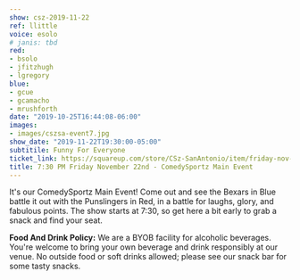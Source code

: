 ```yaml
---
show: csz-2019-11-22
ref: llittle
voice: esolo
# janis: tbd
red:
- bsolo
- jfitzhugh
- lgregory
blue:
- gcue
- gcamacho
- mrushforth
date: "2019-10-25T16:44:08-06:00"
images:
- images/cszsa-event7.jpg
show_date: "2019-11-22T19:30:00-05:00"
subtitile: Funny For Everyone
ticket_link: https://squareup.com/store/CSz-SanAntonio/item/friday-nov-nd-pm-comedysportz-main-event
title: 7:30 PM Friday November 22nd - ComedySportz Main Event
---
```


It's our ComedySportz Main Event! Come out and see the Bexars in Blue battle it out with the Punslingers in Red, in a battle for laughs, glory, and fabulous points. The show starts at 7:30, so get here a bit early to grab a snack and find your seat.

**Food And Drink Policy:** We are a BYOB facility for alcoholic beverages. You're welcome to bring your own beverage and drink responsibly at our venue. No outside food or soft drinks allowed; please see our snack bar for some tasty snacks.
